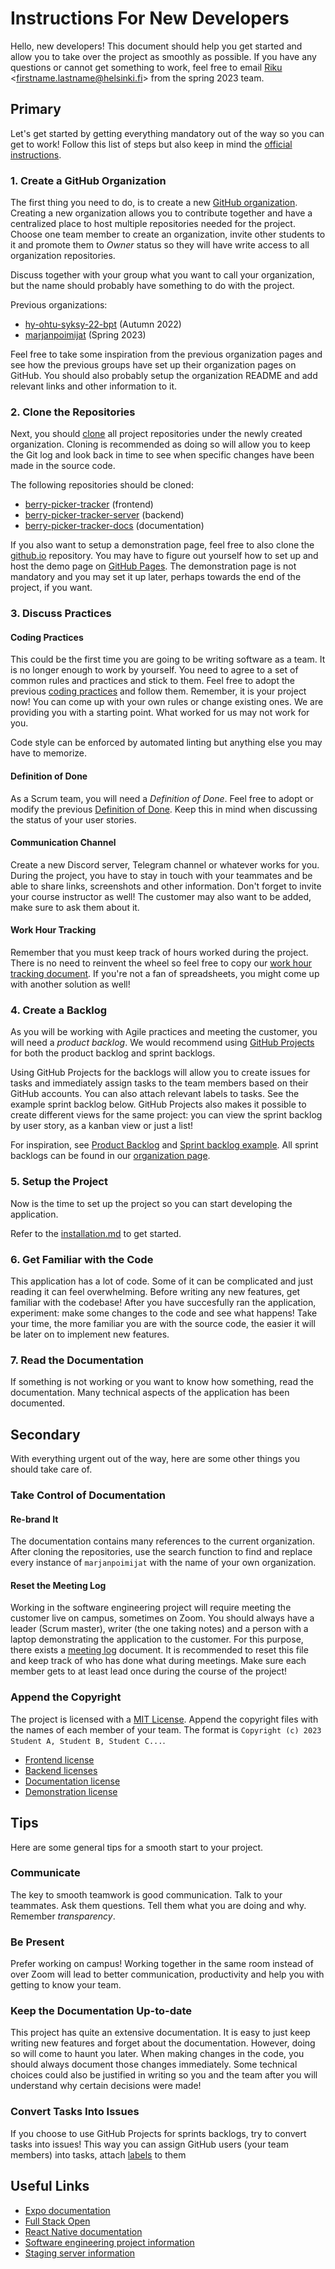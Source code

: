 # Instructions For New Developers

Hello, new developers! This document should help you get started and allow you to take over the project as smoothly as possible. If you have any questions or cannot get something to work, feel free to email [Riku](https://github.com/rikurauhala) \<firstname.lastname@helsinki.fi\> from the spring 2023 team.

## Primary

Let's get started by getting everything mandatory out of the way so you can get to work! Follow this list of steps but also keep in mind the [official instructions](https://github.com/HY-TKTL/TKT20007-Ohjelmistotuotantoprojekti).

### 1. Create a GitHub Organization

The first thing you need to do, is to create a new [GitHub organization](https://docs.github.com/en/organizations/collaborating-with-groups-in-organizations/creating-a-new-organization-from-scratch). Creating a new organization allows you to contribute together and have a centralized place to host multiple repositories needed for the project. Choose one team member to create an organization, invite other students to it and promote them to *Owner* status so they will have write access to all organization repositories.

Discuss together with your group what you want to call your organization, but the name should probably have something to do with the project.

Previous organizations:
- [hy-ohtu-syksy-22-bpt](https://github.com/hy-ohtu-syksy-22-bpt) (Autumn 2022)
- [marjanpoimijat](https://github.com/marjanpoimijat) (Spring 2023)

Feel free to take some inspiration from the previous organization pages and see how the previous groups have set up their organization pages on GitHub. You should also probably setup the organization README and add relevant links and other information to it.

### 2. Clone the Repositories

Next, you should [clone](https://docs.github.com/en/repositories/creating-and-managing-repositories/cloning-a-repository) all project repositories under the newly created organization. Cloning is recommended as doing so will allow you to keep the Git log and look back in time to see when specific changes have been made in the source code.

The following repositories should be cloned:
- [berry-picker-tracker](https://github.com/marjanpoimijat/berry-picker-tracker) (frontend)
- [berry-picker-tracker-server](https://github.com/marjanpoimijat/berry-picker-tracker-server) (backend)
- [berry-picker-tracker-docs](https://github.com/marjanpoimijat/berry-picker-tracker-docs) (documentation)

If you also want to setup a demonstration page, feel free to also clone the [github.io](https://github.com/marjanpoimijat/marjanpoimijat.github.io) repository. You may have to figure out yourself how to set up and host the demo page on [GitHub Pages](https://pages.github.com). The demonstration page is not mandatory and you may set it up later, perhaps towards the end of the project, if you want.

### 3. Discuss Practices

#### Coding Practices

This could be the first time you are going to be writing software as a team. It is no longer enough to work by yourself. You need to agree to a set of common rules and practices and stick to them. Feel free to adopt the previous [coding practices](https://github.com/marjanpoimijat/berry-picker-tracker-docs/blob/main/docs/coding_practices.md) and follow them. Remember, it is your project now! You can come up with your own rules or change existing ones. We are providing you with a starting point. What worked for us may not work for you.

Code style can be enforced by automated linting but anything else you may have to memorize.

#### Definition of Done

As a Scrum team, you will need a *Definition of Done*. Feel free to adopt or modify the previous [Definition of Done](./definition_of_done.md). Keep this in mind when discussing the status of your user stories.

#### Communication Channel

Create a new Discord server, Telegram channel or whatever works for you. During the project, you have to stay in touch with your teammates and be able to share links, screenshots and other information. Don't forget to invite your course instructor as well! The customer may also want to be added, make sure to ask them about it.

#### Work Hour Tracking

Remember that you must keep track of hours worked during the project. There is no need to reinvent the wheel so feel free to copy our [work hour tracking document](https://helsinkifi-my.sharepoint.com/:x:/g/personal/kajy_ad_helsinki_fi/EVqaF5z1-9pBt4fEqOvs6E0B5plAijWjgKxFrGQQqV2kSg?e=Iay2EU). If you're not a fan of spreadsheets, you might come up with another solution as well!

### 4. Create a Backlog

As you will be working with Agile practices and meeting the customer, you will need a *product backlog*. We would recommend using [GitHub Projects](https://docs.github.com/en/issues/planning-and-tracking-with-projects/learning-about-projects/about-projects) for both the product backlog and sprint backlogs.

Using GitHub Projects for the backlogs will allow you to create issues for tasks and immediately assign tasks to the team members based on their GitHub accounts. You can also attach relevant labels to tasks. See the example sprint backlog below. GitHub Projects also makes it possible to create different views for the same project: you can view the sprint backlog by user story, as a kanban view or just a list!

For inspiration, see [Product Backlog](https://github.com/orgs/marjanpoimijat/projects/3/views/1) and [Sprint backlog example](https://github.com/orgs/marjanpoimijat/projects/15/views/3). All sprint backlogs can be found in our [organization page](https://github.com/orgs/marjanpoimijat/projects?query=is%3Aopen).

### 5. Setup the Project

Now is the time to set up the project so you can start developing the application.

Refer to the [installation.md](https://github.com/marjanpoimijat/berry-picker-tracker-docs/blob/main/docs/installation.md) to get started.

### 6. Get Familiar with the Code

This application has a lot of code. Some of it can be complicated and just reading it can feel overwhelming. Before writing any new features, get familiar with the codebase! After you have succesfully ran the application, experiment: make some changes to the code and see what happens! Take your time, the more familiar you are with the source code, the easier it will be later on to implement new features.

### 7. Read the Documentation

If something is not working or you want to know how something, read the documentation. Many technical aspects of the application has been documented.

## Secondary

With everything urgent out of the way, here are some other things you should take care of.

### Take Control of Documentation

#### Re-brand It

The documentation contains many references to the current organization. After cloning the repositories, use the search function to find and replace every instance of `marjanpoimijat` with the name of your own organization.

#### Reset the Meeting Log

Working in the software engineering project will require meeting the customer live on campus, sometimes on Zoom. You should always have a leader (Scrum master), writer (the one taking notes) and a person with a laptop demonstrating the application to the customer. For this purpose, there exists a [meeting log](./meeting_log.md) document. It is recommended to reset this file and keep track of who has done what during meetings. Make sure each member gets to at least lead once during the course of the project!

### Append the Copyright

The project is licensed with a [MIT License](https://opensource.org/license/mit). Append the copyright files with the names of each member of your team. The format is `Copyright (c) 2023 Student A, Student B, Student C...`.

- [Frontend license](https://github.com/marjanpoimijat/berry-picker-tracker/blob/main/licenses/LICENSE.md)
- [Backend licenses](https://github.com/marjanpoimijat/berry-picker-tracker-server/blob/main/licenses/LICENSE.md)
- [Documentation license](https://github.com/marjanpoimijat/berry-picker-tracker-docs/blob/main/LICENSE.md)
- [Demonstration license](https://github.com/marjanpoimijat/marjanpoimijat.github.io/blob/main/LICENSE)

## Tips

Here are some general tips for a smooth start to your project.

### Communicate

The key to smooth teamwork is good communication. Talk to your teammates. Ask them questions. Tell them what you are doing and why. Remember *transparency*.

### Be Present

Prefer working on campus! Working together in the same room instead of over Zoom will lead to better communication, productivity and help you with getting to know your team.

### Keep the Documentation Up-to-date

This project has quite an extensive documentation. It is easy to just keep writing new features and forget about the documentation. However, doing so will come to haunt you later. When making changes in the code, you should always document those changes immediately. Some technical choices could also be justified in writing so you and the team after you will understand why certain decisions were made!

### Convert Tasks Into Issues

If you choose to use GitHub Projects for sprints backlogs, try to convert tasks into issues! This way you can assign GitHub users (your team members) into tasks, attach [labels](https://docs.github.com/en/issues/using-labels-and-milestones-to-track-work/managing-labels) to them 

## Useful Links

- [Expo documentation](https://docs.expo.dev)
- [Full Stack Open](https://fullstackopen.com/en)
- [React Native documentation](https://reactnative.dev/docs/getting-started)
- [Software engineering project information](https://github.com/HY-TKTL/TKT20007-Ohjelmistotuotantoprojekti)
- [Staging server information](https://github.com/UniversityOfHelsinkiCS/ohtup-staging)
